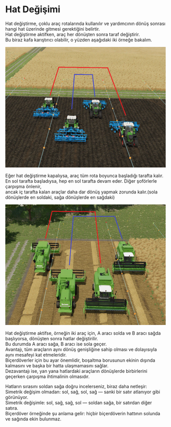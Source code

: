 # Hat Değişimi
  
Hat değiştirme, çoklu araç rotalarında kullanılır ve yardımcının dönüş sonrası hangi hat üzerinde gitmesi gerektiğini belirtir.  
Hat değiştirme aktifken, araç her dönüşten sonra taraf değiştirir.  
Bu biraz kafa karıştırıcı olabilir, o yüzden aşağıdaki iki örneğe bakalım.  


![Image](../assets/images/regularchange_0_0_1020_765.png)

  
Eğer hat değiştirme kapalıysa, araç tüm rota boyunca başladığı tarafta kalır.  
En sol tarafta başladıysa, hep en sol tarafta devam eder. Diğer şoförlerle çarpışma önlenir,  
ancak iç tarafta kalan araçlar daha dar dönüş yapmak zorunda kalır.(sola dönüşlerde en soldaki, sağa dönüşlerde en sağdaki)  
  


![Image](../assets/images/symetricchange_0_0_1020_765.png)

  
Hat değiştirme aktifse, örneğin iki araç için, A aracı solda ve B aracı sağda başlıyorsa, dönüşten sonra hatlar değiştirilir.  
Bu durumda A aracı sağa, B aracı ise sola geçer.  
Avantajı, tüm araçların aynı dönüş genişliğine sahip olması ve dolayısıyla aynı mesafeyi kat etmeleridir.  
Biçerdöverler için bu ayar önemlidir, boşaltma borusunun ekinin dışında kalmasını ve başka bir hatta ulaşmamasını sağlar.  
Dezavantajı ise, yan yana hatlardaki araçların dönüşlerde birbirlerini geçerken çarpışma ihtimalinin olmasıdır.  
  
Hatların sırasını soldan sağa doğru incelerseniz, biraz daha netleşir:  
Simetrik değişim olmadan: sol, sağ, sol, sağ — sanki bir satır atlanıyor gibi görünüyor.  
Simetrik değişimle: sol, sağ, sağ, sol — soldan sağa, bir satırdan diğer satıra.  
Biçerdöver örneğinde şu anlama gelir: hiçbir biçerdöverin hattının solunda ve sağında ekin bulunmaz.  


